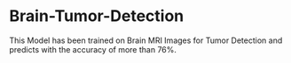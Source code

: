 # Brain-Tumor-Detection
This Model has been trained on Brain MRI Images for Tumor Detection and predicts with the accuracy of more than 76%.
